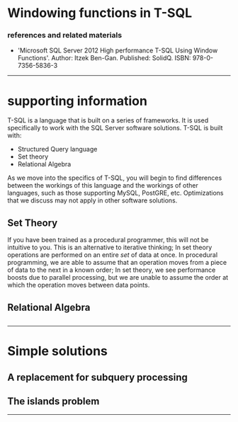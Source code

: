 # Windowing functions in T-SQL

### references and related materials

- 'Microsoft SQL Server 2012 High performance T-SQL Using Window Functions'. Author: Itzek Ben-Gan. Published: SolidQ. ISBN: 978-0-7356-5836-3

---

# supporting information

T-SQL is a language that is built on a series of frameworks. It is used specifically to work with the SQL Server software solutions. T-SQL is built with:

- Structured Query language
- Set theory
- Relational Algebra

As we move into the specifics of T-SQL, you will begin to find differences between the workings of this language and the workings of other languages, such as those supporting MySQL, PostGRE, etc. Optimizations that we discuss may not apply in other software solutions.

## Set Theory

If you have been trained as a procedural programmer, this will not be intuitive to you. This is an alternative to iterative thinking; In set theory operations are performed on an entire *set* of data at once. In procedural programming, we are able to assume that an operation moves from a piece of data to the next in a known order; In set theory, we see performance boosts due to parallel processing, but we are unable to assume the order at which the operation moves between data points.

## Relational Algebra



##

---

# Simple solutions

## A replacement for subquery processing

## The islands problem

---
